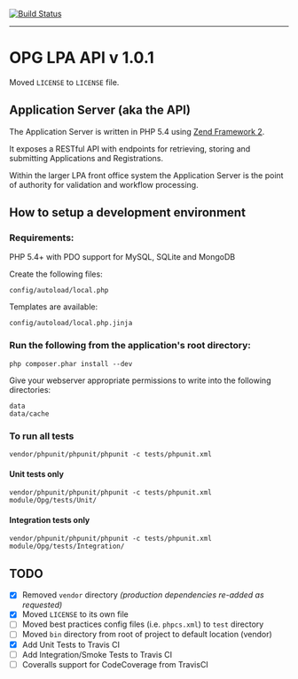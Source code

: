 [![Build Status](https://travis-ci.org/ministryofjustice/opg-lpa-api-server.svg?branch=master)](https://travis-ci.org/ministryofjustice/opg-lpa-api-server)

---
# OPG LPA API v 1.0.1

Moved `LICENSE` to `LICENSE` file.

## Application Server (aka the API)

The Application Server is written in PHP 5.4 using [Zend Framework 2](http://framework.zend.com/).

It exposes a RESTful API with endpoints for retrieving, storing and submitting Applications and Registrations.

Within the larger LPA front office system the Application Server is the point of authority for validation and workflow processing.

## How to setup a development environment

### Requirements:
PHP 5.4+ with PDO support for MySQL, SQLite and MongoDB

Create the following files:

```
config/autoload/local.php
```

Templates are available:

```
config/autoload/local.php.jinja
```

### Run the following from the application's root directory:

```
php composer.phar install --dev
```

Give your webserver appropriate permissions to write into the following directories:

```
data
data/cache
```

### To run all tests

```
vendor/phpunit/phpunit/phpunit -c tests/phpunit.xml
```

#### Unit tests only

```
vendor/phpunit/phpunit/phpunit -c tests/phpunit.xml module/Opg/tests/Unit/
```

#### Integration tests only

```
vendor/phpunit/phpunit/phpunit -c tests/phpunit.xml module/Opg/tests/Integration/
```

## TODO

- [x] Removed `vendor` directory *(production dependencies re-added as requested)*
- [x] Moved `LICENSE` to its own file
- [ ] Moved best practices config files (i.e. `phpcs.xml`) to `test` directory
- [ ] Moved `bin` directory from root of project to default location (vendor)
- [x] Add Unit Tests to Travis CI
- [ ] Add Integration/Smoke Tests to Travis CI
- [ ] Coveralls support for CodeCoverage from TravisCI
